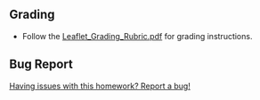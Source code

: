 ## Grading

* Follow the [Leaflet_Grading_Rubric.pdf](../Instructions/Leaflet_Grading_Rubric.pdf) for grading instructions.

## Bug Report

[Having issues with this homework? Report a bug!](https://form.jotform.com/93104673884161?activityTitle=Homework&lessonTitle=Mapping%20Web&lessonNumber=17)
